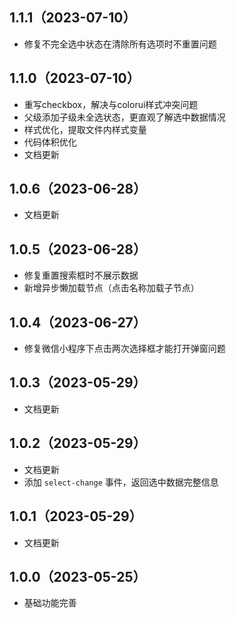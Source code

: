 ## 1.1.1（2023-07-10）
- 修复不完全选中状态在清除所有选项时不重置问题
## 1.1.0（2023-07-10）
- 重写checkbox，解决与colorui样式冲突问题
- 父级添加子级未全选状态，更直观了解选中数据情况
- 样式优化，提取文件内样式变量
- 代码体积优化
- 文档更新
## 1.0.6（2023-06-28）
- 文档更新
## 1.0.5（2023-06-28）
- 修复重置搜索框时不展示数据
- 新增异步懒加载节点（点击名称加载子节点）
## 1.0.4（2023-06-27）
- 修复微信小程序下点击两次选择框才能打开弹窗问题
## 1.0.3（2023-05-29）
- 文档更新
## 1.0.2（2023-05-29）
- 文档更新
- 添加 `select-change` 事件，返回选中数据完整信息
## 1.0.1（2023-05-29）
- 文档更新
## 1.0.0（2023-05-25）
- 基础功能完善
